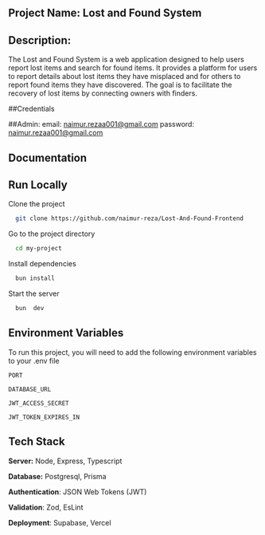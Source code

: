 ## Project Name: Lost and Found System

## Description:

The Lost and Found System is a web application designed to help users report lost items and search for found items. It provides a platform for users to report details about lost items they have misplaced and for others to report found items they have discovered. The goal is to facilitate the recovery of lost items by connecting owners with finders.


##Credentials

##Admin: email: naimur.rezaa001@gmail.com  password: naimur.rezaa001@gmail.com



## Documentation



## Run Locally

Clone the project

```bash
  git clone https://github.com/naimur-reza/Lost-And-Found-Frontend
```

Go to the project directory

```bash
  cd my-project
```

Install dependencies

```bash
  bun install
```

Start the server

```bash
  bun  dev
```

## Environment Variables

To run this project, you will need to add the following environment variables to your .env file

`PORT`

`DATABASE_URL`

`JWT_ACCESS_SECRET`

`JWT_TOKEN_EXPIRES_IN`

## Tech Stack


**Server:** Node, Express, Typescript

**Database:** Postgresql, Prisma

**Authentication**: JSON Web Tokens (JWT)

**Validation**: Zod, EsLint

**Deployment**: Supabase, Vercel
